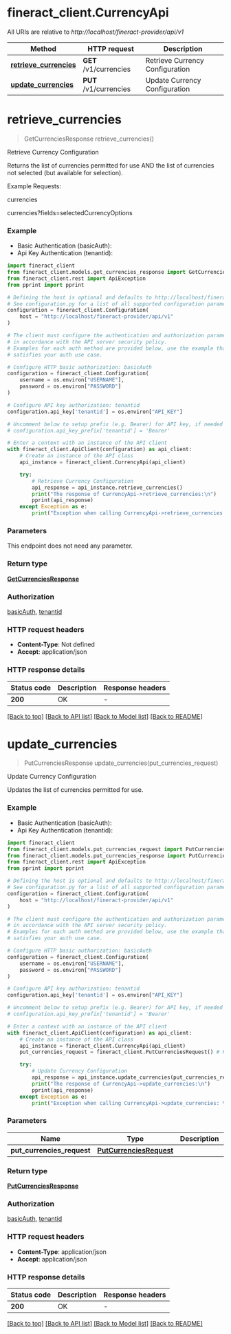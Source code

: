 # fineract_client.CurrencyApi

All URIs are relative to *http://localhost/fineract-provider/api/v1*

Method | HTTP request | Description
------------- | ------------- | -------------
[**retrieve_currencies**](CurrencyApi.md#retrieve_currencies) | **GET** /v1/currencies | Retrieve Currency Configuration
[**update_currencies**](CurrencyApi.md#update_currencies) | **PUT** /v1/currencies | Update Currency Configuration


# **retrieve_currencies**
> GetCurrenciesResponse retrieve_currencies()

Retrieve Currency Configuration

Returns the list of currencies permitted for use AND the list of currencies not selected (but available for selection).

Example Requests:

currencies


currencies?fields=selectedCurrencyOptions

### Example

* Basic Authentication (basicAuth):
* Api Key Authentication (tenantid):

```python
import fineract_client
from fineract_client.models.get_currencies_response import GetCurrenciesResponse
from fineract_client.rest import ApiException
from pprint import pprint

# Defining the host is optional and defaults to http://localhost/fineract-provider/api/v1
# See configuration.py for a list of all supported configuration parameters.
configuration = fineract_client.Configuration(
    host = "http://localhost/fineract-provider/api/v1"
)

# The client must configure the authentication and authorization parameters
# in accordance with the API server security policy.
# Examples for each auth method are provided below, use the example that
# satisfies your auth use case.

# Configure HTTP basic authorization: basicAuth
configuration = fineract_client.Configuration(
    username = os.environ["USERNAME"],
    password = os.environ["PASSWORD"]
)

# Configure API key authorization: tenantid
configuration.api_key['tenantid'] = os.environ["API_KEY"]

# Uncomment below to setup prefix (e.g. Bearer) for API key, if needed
# configuration.api_key_prefix['tenantid'] = 'Bearer'

# Enter a context with an instance of the API client
with fineract_client.ApiClient(configuration) as api_client:
    # Create an instance of the API class
    api_instance = fineract_client.CurrencyApi(api_client)

    try:
        # Retrieve Currency Configuration
        api_response = api_instance.retrieve_currencies()
        print("The response of CurrencyApi->retrieve_currencies:\n")
        pprint(api_response)
    except Exception as e:
        print("Exception when calling CurrencyApi->retrieve_currencies: %s\n" % e)
```



### Parameters

This endpoint does not need any parameter.

### Return type

[**GetCurrenciesResponse**](GetCurrenciesResponse.md)

### Authorization

[basicAuth](../README.md#basicAuth), [tenantid](../README.md#tenantid)

### HTTP request headers

 - **Content-Type**: Not defined
 - **Accept**: application/json

### HTTP response details

| Status code | Description | Response headers |
|-------------|-------------|------------------|
**200** | OK |  -  |

[[Back to top]](#) [[Back to API list]](../README.md#documentation-for-api-endpoints) [[Back to Model list]](../README.md#documentation-for-models) [[Back to README]](../README.md)

# **update_currencies**
> PutCurrenciesResponse update_currencies(put_currencies_request)

Update Currency Configuration

Updates the list of currencies permitted for use.

### Example

* Basic Authentication (basicAuth):
* Api Key Authentication (tenantid):

```python
import fineract_client
from fineract_client.models.put_currencies_request import PutCurrenciesRequest
from fineract_client.models.put_currencies_response import PutCurrenciesResponse
from fineract_client.rest import ApiException
from pprint import pprint

# Defining the host is optional and defaults to http://localhost/fineract-provider/api/v1
# See configuration.py for a list of all supported configuration parameters.
configuration = fineract_client.Configuration(
    host = "http://localhost/fineract-provider/api/v1"
)

# The client must configure the authentication and authorization parameters
# in accordance with the API server security policy.
# Examples for each auth method are provided below, use the example that
# satisfies your auth use case.

# Configure HTTP basic authorization: basicAuth
configuration = fineract_client.Configuration(
    username = os.environ["USERNAME"],
    password = os.environ["PASSWORD"]
)

# Configure API key authorization: tenantid
configuration.api_key['tenantid'] = os.environ["API_KEY"]

# Uncomment below to setup prefix (e.g. Bearer) for API key, if needed
# configuration.api_key_prefix['tenantid'] = 'Bearer'

# Enter a context with an instance of the API client
with fineract_client.ApiClient(configuration) as api_client:
    # Create an instance of the API class
    api_instance = fineract_client.CurrencyApi(api_client)
    put_currencies_request = fineract_client.PutCurrenciesRequest() # PutCurrenciesRequest | 

    try:
        # Update Currency Configuration
        api_response = api_instance.update_currencies(put_currencies_request)
        print("The response of CurrencyApi->update_currencies:\n")
        pprint(api_response)
    except Exception as e:
        print("Exception when calling CurrencyApi->update_currencies: %s\n" % e)
```



### Parameters


Name | Type | Description  | Notes
------------- | ------------- | ------------- | -------------
 **put_currencies_request** | [**PutCurrenciesRequest**](PutCurrenciesRequest.md)|  | 

### Return type

[**PutCurrenciesResponse**](PutCurrenciesResponse.md)

### Authorization

[basicAuth](../README.md#basicAuth), [tenantid](../README.md#tenantid)

### HTTP request headers

 - **Content-Type**: application/json
 - **Accept**: application/json

### HTTP response details

| Status code | Description | Response headers |
|-------------|-------------|------------------|
**200** | OK |  -  |

[[Back to top]](#) [[Back to API list]](../README.md#documentation-for-api-endpoints) [[Back to Model list]](../README.md#documentation-for-models) [[Back to README]](../README.md)

